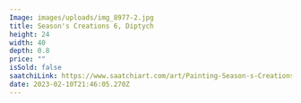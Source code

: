 ```yaml
---
Image: images/uploads/img_8977-2.jpg
title: Season's Creations 6, Diptych
height: 24
width: 40
depth: 0.8
price: ""
isSold: false
saatchiLink: https://www.saatchiart.com/art/Painting-Season-s-Creations-6-Diptych/189576/9965581/view
date: 2023-02-10T21:46:05.270Z
---
```

